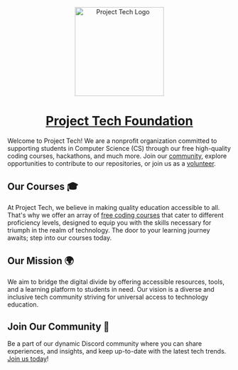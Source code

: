<p align="center"><img width="200" alt="Project Tech Logo" src="https://i.ibb.co/vzWtjty/logo.png"></p>
<h1 align="center"><a href="">Project Tech Foundation</a></h1>

Welcome to Project Tech! We are a nonprofit organization committed to supporting students in Computer Science (CS) through our free high-quality coding courses, hackathons, and much more. Join our [community](https://project-tech.org/discord), explore opportunities to contribute to our repositories, or join us as a [volunteer](https://project-tech.org/join-team).

## Our Courses 🎓

At Project Tech, we believe in making quality education accessible to all. That's why we offer an array of [free coding courses](https://project-tech.org) that cater to different proficiency levels, designed to equip you with the skills necessary for triumph in the realm of technology. The door to your learning journey awaits; step into our courses today.

## Our Mission 🌍

We aim to bridge the digital divide by offering accessible resources, tools, and a learning platform to students in need. Our vision is a diverse and inclusive tech community striving for universal access to technology education.


## Join Our Community 🚀

Be a part of our dynamic Discord community where you can share experiences, and insights, and keep up-to-date with the latest tech trends. [Join us today]([https://discord.com/9C9rJtBv](https://project-tech.org/discord)https://project-tech.org/discord)!

